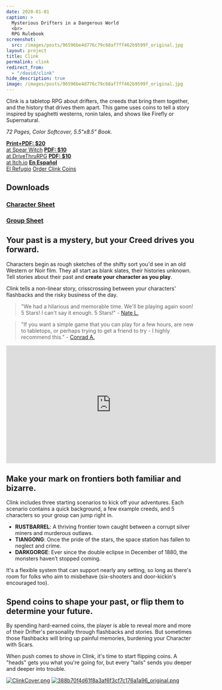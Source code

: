 ```yaml
---
date: 2020-01-01
caption: >
  Mysterious Drifters in a Dangerous World
  <br>
  RPG Rulebook
screenshot:
  src: /images/posts/96596be4d776c79c68af7ff462b9599f_original.jpg
layout: project
title: Clink
permalink: clink
redirect_from:
  - "/david/clink"
hide_description: true
image: /images/posts/96596be4d776c79c68af7ff462b9599f_original.jpg
---
```


<div class="shoppingCard">
    <p>Clink is a tabletop RPG about drifters, the creeds that bring them together, and the history that drives them apart. This game uses coins to tell a story inspired by spaghetti westerns, ronin tales, and shows like Firefly or Supernatural.</p>
    <p><i>72 Pages, Color Softcover, 5.5"x8.5" Book.</i></p>
    <div class="shoppingButtons">
    <a target="_blank" href="https://spearwitch.com/products/clink" class="btn shoppingButton spearBTN"><strong>Print+PDF: $20</strong><br>at Spear Witch</a>
    <a target="_blank" href="https://www.drivethrurpg.com/product/236659/Clink-RPG" class="btn shoppingButton dtrpgBTN"><strong>PDF: $10</strong><br>at DriveThruRPG</a>
    <a target="_blank" href="https://davidschirduan.itch.io/clink" class="btn shoppingButton itchBTN"><strong>PDF: $10</strong><br>at Itch.io</a>
    <a target="_blank" style="width: 40%;" href="https://www.elrefugioeditorial.com/tienda/clink" class="btn shoppingButton"><strong>En Español</strong><br>El Refugio</a>
    <a target="_blank" style="width: 40%;" href="https://www.elrefugioeditorial.com/tienda/bolsa-3-monedas-clink" class="btn shoppingButton">Order Clink Coins</a>
  </div>
</div>

## Downloads 

<div class="row" style="justify-content: space-around !important;margin-bottom:30px;">
  <div class="col-md-5 col-10 noPadding">
  <a class="btn clink-btn" href="/files/Clink_Character_Sheet.pdf" target="_blank">
    <h3>Character Sheet</h3>
    </a>
  </div>
  <div class="col-md-5 col-10 noPadding">
    <a class="btn clink-btn" href="/files/Clink_Group_Sheet.pdf" target="_blank">
      <h3>Group Sheet</h3>
    </a>
  </div>
</div>    

## Your past is a mystery, but your Creed drives you forward.

Characters begin as rough sketches of the shifty sort you'd see in an old Western or Noir film. They all start as blank slates, their histories unknown. Tell stories about their past and **create your character as you play**.

Clink tells a non-linear story, crisscrossing between your characters' flashbacks and the risky business of the day. 

> "We had a hilarious and memorable time. We'll be playing again soon! 5 Stars! I can't say it enough. 5 Stars!" - [Nate L.](https://www.drivethrurpg.com/product_reviews.php?products_id=236659&customers_id=1513007)

> "If you want a simple game that you can play for a few hours, are new to tabletops, or perhaps trying to get a friend to try - I highly recommend this." - [Conrad A.](https://www.drivethrurpg.com/product_reviews.php?products_id=236659&customers_id=746255)

<iframe width="560" height="315" src="https://www.youtube.com/embed/KSVjb-8G3BE" frameborder="0" allow="accelerometer; autoplay; clipboard-write; encrypted-media; gyroscope; picture-in-picture" allowfullscreen></iframe>

## Make your mark on frontiers both familiar and bizarre.

Clink includes three starting scenarios to kick off your adventures. Each scenario contains a quick background, a few example creeds, and 5 characters so your group can jump right in.

 - **RUSTBARREL**: A thriving frontier town caught between a corrupt silver miners and murderous outlaws.
 - **TIANGONG**: Once the pride of the stars, the space station has fallen to neglect and crime.
 - **DARKGORGE**: Ever since the double eclipse in December of 1880, the monsters haven’t stopped coming.

It's a flexible system that can support nearly any setting, so long as there's room for folks who aim to misbehave (six-shooters and door-kickin's encouraged too).

## Spend coins to shape your past, or flip them to determine your future.

By spending hard-earned coins, the player is able to reveal more and more of their Drifter's personality through flashbacks and stories. But sometimes those flashbacks will bring up painful memories, burdening your Character with Scars.

When push comes to shove in Clink, it's time to start flipping coins. A "heads" gets you what you're going for, but every "tails" sends you deeper and deeper into trouble.

<div class="shoppingImages">
  <a href="/images/posts/ClinkCover.png" target="_blank"><img class="shoppingImage" src="/images/posts/ClinkCover.png" alt="ClinkCover.png"></a>
  <a href="/images/posts/388b70f4d61f8a3af6f3cf7c176a1a96_original.png" target="_blank"><img class="shoppingImage"  src="/images/posts/388b70f4d61f8a3af6f3cf7c176a1a96_original.png" alt="388b70f4d61f8a3af6f3cf7c176a1a96_original.png"></a>
</div>
